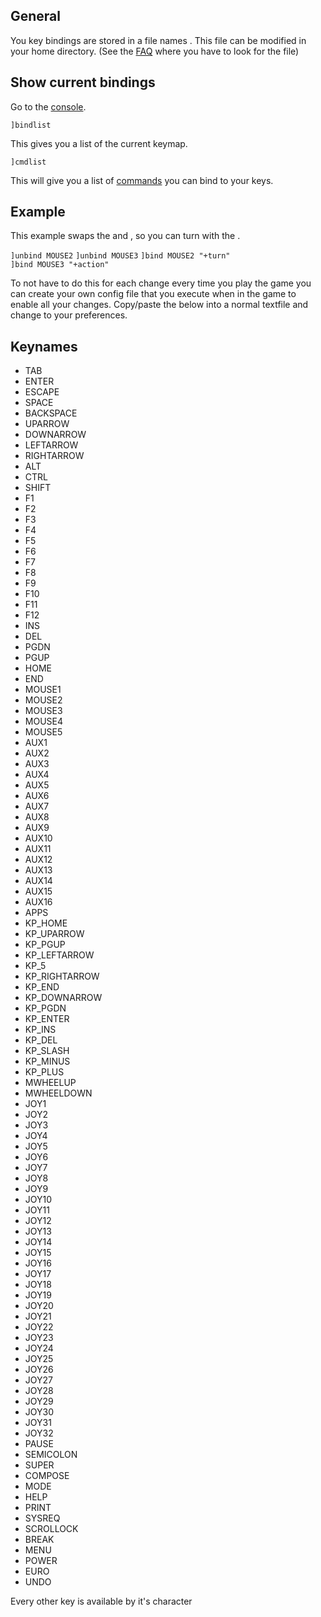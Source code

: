 ## General

You key bindings are stored in a file names . This file can be modified
in your home directory. (See the [FAQ](FAQ "wikilink") where you have to
look for the file)

## Show current bindings

Go to the [console](console "wikilink").

`]bindlist`

This gives you a list of the current keymap.

`]cmdlist`

This will give you a list of [commands](commands "wikilink") you can
bind to your keys.

## Example

This example swaps the and , so you can turn with the .

`]unbind MOUSE2`
`]unbind MOUSE3`
`]bind MOUSE2 "+turn"`
`]bind MOUSE3 "+action"`

To not have to do this for each change every time you play the game you
can create your own config file that you execute when in the game to
enable all your changes. Copy/paste the below into a normal textfile and
change to your preferences.

## Keynames

- TAB
- ENTER
- ESCAPE
- SPACE
- BACKSPACE
- UPARROW
- DOWNARROW
- LEFTARROW
- RIGHTARROW
- ALT
- CTRL
- SHIFT
- F1
- F2
- F3
- F4
- F5
- F6
- F7
- F8
- F9
- F10
- F11
- F12
- INS
- DEL
- PGDN
- PGUP
- HOME
- END
- MOUSE1
- MOUSE2
- MOUSE3
- MOUSE4
- MOUSE5
- AUX1
- AUX2
- AUX3
- AUX4
- AUX5
- AUX6
- AUX7
- AUX8
- AUX9
- AUX10
- AUX11
- AUX12
- AUX13
- AUX14
- AUX15
- AUX16
- APPS
- KP_HOME
- KP_UPARROW
- KP_PGUP
- KP_LEFTARROW
- KP_5
- KP_RIGHTARROW
- KP_END
- KP_DOWNARROW
- KP_PGDN
- KP_ENTER
- KP_INS
- KP_DEL
- KP_SLASH
- KP_MINUS
- KP_PLUS
- MWHEELUP
- MWHEELDOWN
- JOY1
- JOY2
- JOY3
- JOY4
- JOY5
- JOY6
- JOY7
- JOY8
- JOY9
- JOY10
- JOY11
- JOY12
- JOY13
- JOY14
- JOY15
- JOY16
- JOY17
- JOY18
- JOY19
- JOY20
- JOY21
- JOY22
- JOY23
- JOY24
- JOY25
- JOY26
- JOY27
- JOY28
- JOY29
- JOY30
- JOY31
- JOY32
- PAUSE
- SEMICOLON
- SUPER
- COMPOSE
- MODE
- HELP
- PRINT
- SYSREQ
- SCROLLOCK
- BREAK
- MENU
- POWER
- EURO
- UNDO

Every other key is available by it's character